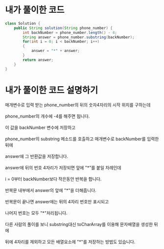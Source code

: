 # 내가 풀이한 코드

```java
class Solution {
    public String solution(String phone_number) {
        int backNumber = phone_number.length() - 4;
        String answer = phone_number.substring(backNumber);
        for(int i = 0; i < backNumber; i++)
        {
            answer = "*" + answer;
        }
        return answer;
    }
}
```

# 내가 풀이한 코드 설명하기

매개변수로 입력 받는 phone_number의 뒤의 숫자4자리의 시작 위치를 구하는데<br><br>
phone_number의 개수에 -4를 해주면 됩니다.<br><br>
이 값을 backNumber 변수에 저장하고<br><br>
phone_number의 substring 메소드를 호출하고 매개변수로 backNumber를 입력한 뒤에<br><br>
answer에 그 반환값을 저장합니다.<br><br>
answer에 뒤의 번호 4자리가 저장되면 앞에 "\*"를 붙일 차례인데<br><br>
i = 0부터 backNumber보다 작은동안 반복을 합니다.<br><br>
반복문 내부에서 answer의 앞에 "\*"을 더해줍니다.<br><br>
반복문이 끝나면 answer에는 뒤의 4자리 번호만 표시되고<br><br>
나머지 번호는 모두 "\*"처리됩니다.<br><br>
다른 사람의 풀이를 보니 substring대신 toCharArray를 이용해 문자배열을 생성한 뒤에<br><br>
뒤에 4자리를 제외하고 모든 배열요소에 "\*"를 저장하는 방법도 있습니다.
